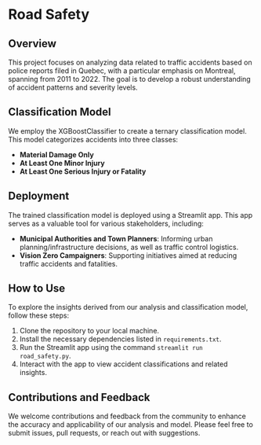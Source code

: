 # Road Safety

## Overview

This project focuses on analyzing data related to traffic accidents based on police reports filed in Quebec, with a particular emphasis on Montreal, spanning from 2011 to 2022. The goal is to develop a robust understanding of accident patterns and severity levels.

## Classification Model

We employ the XGBoostClassifier to create a ternary classification model. This model categorizes accidents into three classes:

- **Material Damage Only**
- **At Least One Minor Injury**
- **At Least One Serious Injury or Fatality**

## Deployment

The trained classification model is deployed using a Streamlit app. This app serves as a valuable tool for various stakeholders, including:

- **Municipal Authorities and Town Planners**: Informing urban planning/infrastructure decisions, as well as traffic control logistics.
- **Vision Zero Campaigners**: Supporting initiatives aimed at reducing traffic accidents and fatalities.

## How to Use

To explore the insights derived from our analysis and classification model, follow these steps:

1. Clone the repository to your local machine.
2. Install the necessary dependencies listed in `requirements.txt`.
3. Run the Streamlit app using the command `streamlit run road_safety.py`.
4. Interact with the app to view accident classifications and related insights.

## Contributions and Feedback

We welcome contributions and feedback from the community to enhance the accuracy and applicability of our analysis and model. Please feel free to submit issues, pull requests, or reach out with suggestions.

 